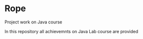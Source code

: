 # Rope

Project work on Java course

In this repository all achievemnts on Java Lab course are provided



